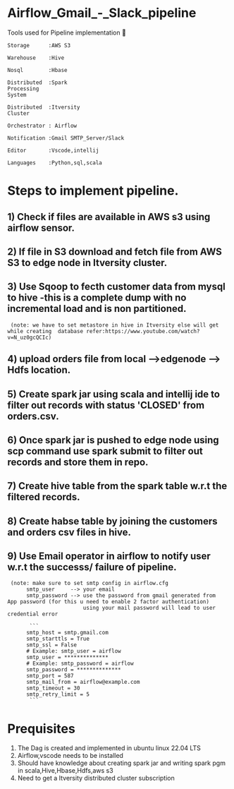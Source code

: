 # Airflow_Gmail_-_Slack_pipeline
Tools used for Pipeline implementation 🦖

```
Storage      :AWS S3

Warehouse    :Hive

Nosql        :Hbase

Distributed  :Spark
Processing 
System

Distributed  :Itversity
Cluster

Orchestrator : Airflow

Notification :Gmail SMTP_Server/Slack

Editor       :Vscode,intellij

Languages    :Python,sql,scala

```
# Steps to implement pipeline.


## 1) Check if files are available in AWS s3 using airflow sensor.

## 2) If file in S3 download and fetch file from AWS S3 to edge node in Itversity cluster.

## 3) Use Sqoop to fecth customer data from mysql to hive -this is a complete dump with no incremental load and is non partitioned.
     (note: we have to set metastore in hive in Itversity else will get while creating  database refer:https://www.youtube.com/watch?v=N_uz0gcQCIc)
## 4) upload orders file from local -->edgenode --> Hdfs location.

## 5) Create spark jar using scala and intellij ide to filter out records with status 'CLOSED' from orders.csv.

## 6) Once spark jar is pushed to edge node using scp command  use spark submit to filter out records and store them in repo.

## 7) Create hive table from the spark table w.r.t the filtered records.

## 8) Create habse table by joining the customers and orders csv files in hive.

## 9) Use Email operator in airflow to notify user w.r.t the successs/ failure of pipeline.
     (note: make sure to set smtp config in airflow.cfg
          smtp_user     --> your email
          smtp_password --> use the password from gmail generated from  App password (for this u need to enable 2 factor authentication)
                            using your mail password will lead to user credential error
          
           ```
          smtp_host = smtp.gmail.com
          smtp_starttls = True
          smtp_ssl = False
          # Example: smtp_user = airflow
          smtp_user = **************
          # Example: smtp_password = airflow
          smtp_password = **************
          smtp_port = 587
          smtp_mail_from = airflow@example.com
          smtp_timeout = 30
          smtp_retry_limit = 5
           ```
 # Prequisites
1) The Dag is created and implemented in ubuntu linux 22.04 LTS
2) Airflow,vscode needs to be installed 
3) Should have knowledge about creating spark jar and writing spark pgm in scala,Hive,Hbase,Hdfs,aws s3
4) Need to get a Itversity distributed cluster subscription
